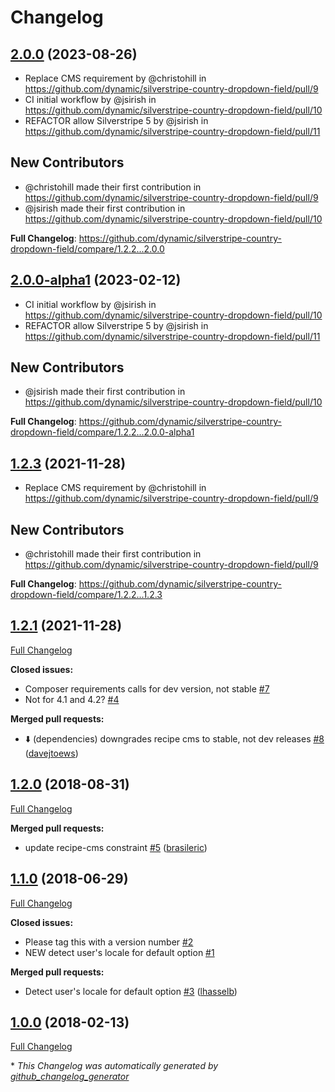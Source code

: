 # Changelog

## [2.0.0](https://github.com/dynamic/silverstripe-country-dropdown-field/tree/2.0.0) (2023-08-26)
* Replace CMS requirement by @christohill in https://github.com/dynamic/silverstripe-country-dropdown-field/pull/9
* CI initial workflow by @jsirish in https://github.com/dynamic/silverstripe-country-dropdown-field/pull/10
* REFACTOR allow Silverstripe 5 by @jsirish in https://github.com/dynamic/silverstripe-country-dropdown-field/pull/11

## New Contributors
* @christohill made their first contribution in https://github.com/dynamic/silverstripe-country-dropdown-field/pull/9
* @jsirish made their first contribution in https://github.com/dynamic/silverstripe-country-dropdown-field/pull/10

**Full Changelog**: https://github.com/dynamic/silverstripe-country-dropdown-field/compare/1.2.2...2.0.0

## [2.0.0-alpha1](https://github.com/dynamic/silverstripe-country-dropdown-field/tree/2.0.0-alpha1) (2023-02-12)
* CI initial workflow by @jsirish in https://github.com/dynamic/silverstripe-country-dropdown-field/pull/10
* REFACTOR allow Silverstripe 5 by @jsirish in https://github.com/dynamic/silverstripe-country-dropdown-field/pull/11

## New Contributors
* @jsirish made their first contribution in https://github.com/dynamic/silverstripe-country-dropdown-field/pull/10

**Full Changelog**: https://github.com/dynamic/silverstripe-country-dropdown-field/compare/1.2.2...2.0.0-alpha1

## [1.2.3](https://github.com/dynamic/silverstripe-country-dropdown-field/tree/1.2.3) (2021-11-28)
* Replace CMS requirement by @christohill in https://github.com/dynamic/silverstripe-country-dropdown-field/pull/9

## New Contributors
* @christohill made their first contribution in https://github.com/dynamic/silverstripe-country-dropdown-field/pull/9

**Full Changelog**: https://github.com/dynamic/silverstripe-country-dropdown-field/compare/1.2.2...1.2.3

## [1.2.1](https://github.com/dynamic/silverstripe-country-dropdown-field/tree/1.2.1) (2021-11-28)

[Full Changelog](https://github.com/dynamic/silverstripe-country-dropdown-field/compare/1.2.0...1.2.1)

**Closed issues:**

- Composer requirements calls for dev version, not stable [\#7](https://github.com/dynamic/silverstripe-country-dropdown-field/issues/7)
- Not for 4.1 and 4.2? [\#4](https://github.com/dynamic/silverstripe-country-dropdown-field/issues/4)

**Merged pull requests:**

- ⬇️ \(dependencies\) downgrades recipe cms to stable, not dev releases [\#8](https://github.com/dynamic/silverstripe-country-dropdown-field/pull/8) ([davejtoews](https://github.com/davejtoews))

## [1.2.0](https://github.com/dynamic/silverstripe-country-dropdown-field/tree/1.2.0) (2018-08-31)

[Full Changelog](https://github.com/dynamic/silverstripe-country-dropdown-field/compare/1.1.0...1.2.0)

**Merged pull requests:**

- update recipe-cms constraint [\#5](https://github.com/dynamic/silverstripe-country-dropdown-field/pull/5) ([brasileric](https://github.com/brasileric))

## [1.1.0](https://github.com/dynamic/silverstripe-country-dropdown-field/tree/1.1.0) (2018-06-29)

[Full Changelog](https://github.com/dynamic/silverstripe-country-dropdown-field/compare/1.0.0...1.1.0)

**Closed issues:**

- Please tag this with a version number [\#2](https://github.com/dynamic/silverstripe-country-dropdown-field/issues/2)
- NEW detect user's locale for default option [\#1](https://github.com/dynamic/silverstripe-country-dropdown-field/issues/1)

**Merged pull requests:**

- Detect user's locale for default option [\#3](https://github.com/dynamic/silverstripe-country-dropdown-field/pull/3) ([lhasselb](https://github.com/lhasselb))

## [1.0.0](https://github.com/dynamic/silverstripe-country-dropdown-field/tree/1.0.0) (2018-02-13)

[Full Changelog](https://github.com/dynamic/silverstripe-country-dropdown-field/compare/da64b9e3ec3c3360683a08f6bf65db9f67d94baf...1.0.0)



\* *This Changelog was automatically generated by [github_changelog_generator](https://github.com/github-changelog-generator/github-changelog-generator)*
